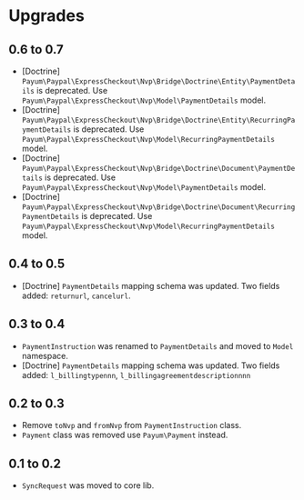 # Upgrades

## 0.6 to 0.7

* [Doctrine] `Payum\Paypal\ExpressCheckout\Nvp\Bridge\Doctrine\Entity\PaymentDetails` is deprecated. Use `Payum\Paypal\ExpressCheckout\Nvp\Model\PaymentDetails` model.
* [Doctrine] `Payum\Paypal\ExpressCheckout\Nvp\Bridge\Doctrine\Entity\RecurringPaymentDetails` is deprecated. Use `Payum\Paypal\ExpressCheckout\Nvp\Model\RecurringPaymentDetails` model.
* [Doctrine] `Payum\Paypal\ExpressCheckout\Nvp\Bridge\Doctrine\Document\PaymentDetails` is deprecated. Use `Payum\Paypal\ExpressCheckout\Nvp\Model\PaymentDetails` model.
* [Doctrine] `Payum\Paypal\ExpressCheckout\Nvp\Bridge\Doctrine\Document\RecurringPaymentDetails` is deprecated. Use `Payum\Paypal\ExpressCheckout\Nvp\Model\RecurringPaymentDetails` model.

## 0.4 to 0.5

* [Doctrine] `PaymentDetails` mapping schema was updated. Two fields added: `returnurl`, `cancelurl`.

## 0.3 to 0.4

* `PaymentInstruction` was renamed to `PaymentDetails` and moved to `Model` namespace.
* [Doctrine] `PaymentDetails` mapping schema was updated. Two fields added: `l_billingtypennn`, `l_billingagreementdescriptionnnn`

## 0.2 to 0.3

* Remove `toNvp` and `fromNvp` from `PaymentInstruction` class.
* `Payment` class was removed use `Payum\Payment` instead.

## 0.1 to 0.2

* `SyncRequest` was moved to core lib.